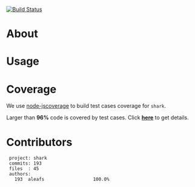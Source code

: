 [![Build Status](https://secure.travis-ci.org/aleafs/shark.png)](http://travis-ci.org/aleafs/shark)

# About #

# Usage #

# Coverage #

We use [node-jscoverage](https://github.com/visionmedia/node-jscoverage) to build test cases coverage for `shark`.

Larger than **96%** code is covered by test cases. Click **[here](http://aleafs.github.com/shark/coverage.html)** to get details.

# Contributors #
```
 project: shark
 commits: 193
 files  : 45
 authors: 
   193	aleafs                  100.0%

```


